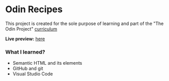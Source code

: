 # Odin Recipes
This project is created for the sole purpose of learning and part of the "The Odin Project" [curriculum](https://theodinproject.com/)

**Live preview:** [here](https://hicarlodacuyan.github.io/odin-recipes/)

### What I learned?

* Semantic HTML and its elements
* GitHub and git
* Visual Studio Code